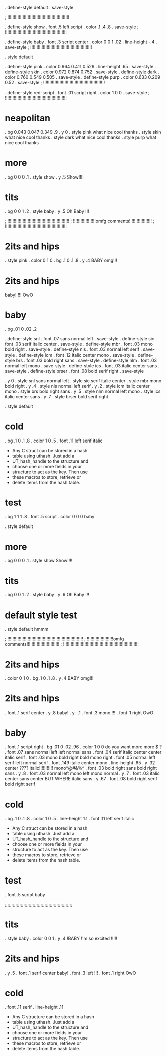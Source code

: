 . define-style default
. save-style

; !!!!!!!!!!!!!!!!!!!!!!!!!!!!!!!!!!!!!!!!!!!!!!!!!

. define-style show
. font .5 left script
. color .1 .4 .8
. save-style
; !!!!!!!!!!!!!!!!!!!!!!!!!!!!!!!!!!!!!!!!!!!!!!!!!

. define-style baby
. font .3 script center
. color 0 0 1 .02
. line-height -.4
. save-style
; !!!!!!!!!!!!!!!!!!!!!!!!!!!!!!!!!!!!!!!!!!!!!!!!!

. style default

. define-style pink
. color 0.964 0.411 0.529
. line-height .65
. save-style
. define-style skin
. color 0.972 0.874 0.752
. save-style
. define-style dark
. color 0.760 0.549 0.505
. save-style
. define-style purp
. color 0.633 0.209 0.52
. save-style
; !!!!!!!!!!!!!!!!!!!!!!!!!!!!!!!!!!!!!!!!!!!!!!!!!

. define-style red-script
. font .01 script right
. color 1 0 0
. save-style
; !!!!!!!!!!!!!!!!!!!!!!!!!!!!!!!!!!!!!!!!!!!!!!!!!


# neapolitan
. bg 0.043 0.047 0.349 .9
. y 0
. style pink
what nice
cool thanks
. style skin
what nice
cool thanks
. style dark
what nice
cool thanks
. style purp
what nice
cool thanks

# more
. bg 0 0 0 .1
. style show
. y .5
Show!!!!

# tits
. bg 0 0 1 .2
. style baby
. y .5
Oh Baby
!!!

; !!!!!!!!!!!!!!!!!!!!!!!!!!!!!!!!!!!!!!!!!!!!!!!!!
; !!!!!!!!!!!!!!!!!!omfg comments!!!!!!!!!!!!!!!!!!
; !!!!!!!!!!!!!!!!!!!!!!!!!!!!!!!!!!!!!!!!!!!!!!!!!

# 2its and hips
. style pink
. color 0 1 0
. bg .1 0 .1 .8
. y .4
BABY omg!!!
 
# 2its and hips 
baby!
!!!
OwO

# baby
. bg .01 0 .02 .2

. define-style snl
. font .07 sans normal left
. save-style 
. define-style sic
. font .03 serif italic center
. save-style 
. define-style mbr
. font .03 mono bold right
. save-style 
. define-style nls
. font .03 normal left serif
. save-style 
. define-style icm
. font .12 italic center mono
. save-style 
. define-style brs
. font .03 bold right sans
. save-style 
. define-style nlm
. font .03 normal left mono
. save-style 
. define-style ics
. font .03 italic center sans
. save-style 
. define-style brser
. font .08 bold serif right
. save-style 


. y 0
. style snl
sans 
normal 
left
. style sic
serif 
italic 
center
. style mbr
mono 
bold 
right
. y .4
. style nls
normal 
left 
serif
. y .2
. style icm
italic 
center 
mono
. style brs
bold 
right 
sans
. y .5
. style nlm
normal 
left 
mono
. style ics
italic 
center 
sans
. y .7
. style brser
bold 
serif 
right


. style default
# cold
. bg .1 0 .1 .8
. color 1 0 .5
. font .11 left serif italic
* Any C struct can be stored in a hash 
* table using uthash. Just add a 
* UT_hash_handle to the structure and 
* choose one or more fields in your 
* structure to act as the key. Then use 
* these macros to store, retrieve or 
* delete items from the hash table.

# test
. bg 1 1 1 .8
. font .5 script
. color 0 0 0
baby


. style default
# more
. bg 0 0 0 .1
. style show
Show!!!!

# tits
. bg 0 0 1 .2
. style baby
. y .6
Oh Baby
!!!

# default style test
. style default
hmmm

; !!!!!!!!!!!!!!!!!!!!!!!!!!!!!!!!!!!!!!!!!!!!!!!!!!!!!!!!!!!!
; !!!!!!!!!!!!!!!!!!!!!omfg comments!!!!!!!!!!!!!!!!!!!!!!!!!!
; !!!!!!!!!!!!!!!!!!!!!!!!!!!!!!!!!!!!!!!!!!!!!!!!!!!!!!!!!!!!

# 2its and hips
. color 0 1 0
. bg .1 0 .1 .8
. y .4
BABY omg!!!
 
# 2its and hips 
. font .1 serif center
. y .8
baby!
. y -.1
. font .3 mono 
!!!
. font .1 right
OwO

# baby
. font .1 script right
. bg .01 0 .02 .96
. color 1 0 0
do you want more more $ ?
. font .07 sans normal left
left
normal
sans
. font .04 serif italic center
center
italic
serif
. font .03 mono bold right
bold
mono
right
. font .05 normal left serif
left
normal
serif
. font .149 italic center mono
. line-height .65
. y .32
center ????
italic!!!!!!!!!!!
mono*@#&%^
. font .03 bold right sans
bold
right
sans
. y .8
. font .03 normal left mono
left
mono
normal
. y .7
. font .03 italic center sans
center BUT WHERE
italic
sans
. y .67
. font .08 bold right serif
bold
right
serif


# cold
. bg .1 0 .1 .8
. color 1 0 .5
. line-height 1.1
. font .11 left serif italic
* Any C struct can be stored in a hash 
* table using uthash. Just add a 
* UT_hash_handle to the structure and 
* choose one or more fields in your 
* structure to act as the key. Then use 
* these macros to store, retrieve or 
* delete items from the hash table.

# test
. font .5 script
baby



;;;;;;;;;;;;;;;;;;;;;;;;;;;;;;;;;;;;;;;;;;;;;;;;;;;



# tits
. style baby
. color 0 0 1
. y .4
!BABY !'m
so excited 
!!!!!

 
# 2its and hips 
. y .5
. font .1 serif center
baby!
. font .3 left 
!!!
. font .1 right
OwO



# cold
. font .11 serif 
. line-height .11
* Any C structure can be stored in a hash 
* table using uthash. Just add a 
* UT_hash_handle to the structure and 
* choose one or more fields in your 
* structure to act as the key. Then use 
* these macros to store, retrieve or 
* delete items from the hash table.

